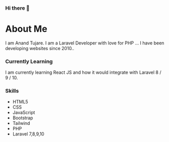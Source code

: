 ### Hi there 👋

# About Me
I am Anand Tujare. I am a Laravel Developer with love for PHP ... I have been developing websites since 2010..

### Currently Learning
I am currently learning React JS and how it would integrate with Laravel 8 / 9 / 10.

### Skills
- HTML5
- CSS
- JavaScript
- Bootstrap
- Tailwind
- PHP
- Laravel 7,8,9,10
